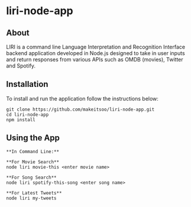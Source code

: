 # liri-node-app

## About 
LIRI is a command line Language Interpretation and Recognition Interface backend application developed in Node.js designed to take in user inputs and return responses from various APIs such as OMDB (movies), Twitter and Spotify.


## Installation
To install and run the application follow the instructions below:
```
git clone https://github.com/makeitsoo/liri-node-app.git
cd liri-node-app
npm install
```

## Using the App
```
**In Command Line:**

**For Movie Search**
node liri movie-this <enter movie name>

**For Song Search**
node liri spotify-this-song <enter song name>

**For Latest Tweets**
node liri my-tweets 

```


